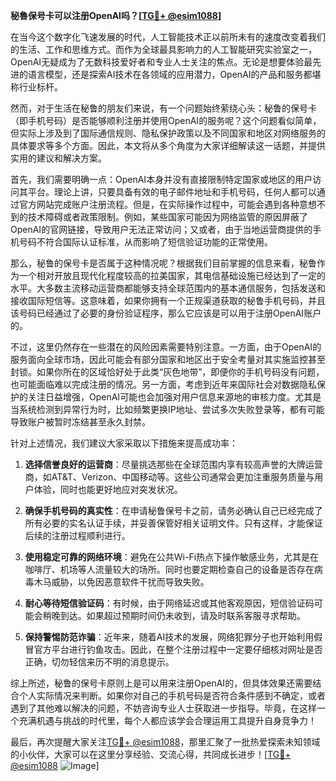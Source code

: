 **秘魯保号卡可以注册OpenAI吗？[[TG💪+ @esim1088](https://t.me/s/esim1088)]**

在当今这个数字化飞速发展的时代，人工智能技术正以前所未有的速度改变着我们的生活、工作和思维方式。而作为全球最具影响力的人工智能研究实验室之一，OpenAI无疑成为了无数科技爱好者和专业人士关注的焦点。无论是想要体验最先进的语言模型，还是探索AI技术在各领域的应用潜力，OpenAI的产品和服务都堪称行业标杆。

然而，对于生活在秘鲁的朋友们来说，有一个问题始终萦绕心头：秘鲁的保号卡（即手机号码）是否能够顺利注册并使用OpenAI的服务呢？这个问题看似简单，但实际上涉及到了国际通信规则、隐私保护政策以及不同国家和地区对网络服务的具体要求等多个方面。因此，本文将从多个角度为大家详细解读这一话题，并提供实用的建议和解决方案。

首先，我们需要明确一点：OpenAI本身并没有直接限制特定国家或地区的用户访问其平台。理论上讲，只要具备有效的电子邮件地址和手机号码，任何人都可以通过官方网站完成账户注册流程。但是，在实际操作过程中，可能会遇到各种意想不到的技术障碍或者政策限制。例如，某些国家可能因为网络监管的原因屏蔽了OpenAI的官网链接，导致用户无法正常访问；又或者，由于当地运营商提供的手机号码不符合国际认证标准，从而影响了短信验证功能的正常使用。

那么，秘鲁的保号卡是否属于这种情况呢？根据我们目前掌握的信息来看，秘鲁作为一个相对开放且现代化程度较高的拉美国家，其电信基础设施已经达到了一定的水平。大多数主流移动运营商都能够支持全球范围内的基本通信服务，包括发送和接收国际短信等。这意味着，如果你拥有一个正规渠道获取的秘鲁手机号码，并且该号码已经通过了必要的身份验证程序，那么它应该是可以用于注册OpenAI账户的。

不过，这里仍然存在一些潜在的风险因素需要特别注意。一方面，由于OpenAI的服务面向全球市场，因此可能会有部分国家和地区出于安全考量对其实施监控甚至封锁。如果你所在的区域恰好处于此类“灰色地带”，即便你的手机号码没有问题，也可能面临难以完成注册的情况。另一方面，考虑到近年来国际社会对数据隐私保护的关注日益增强，OpenAI可能也会加强对用户信息来源地的审核力度。尤其是当系统检测到异常行为时，比如频繁更换IP地址、尝试多次失败登录等，都有可能导致账户被暂时冻结甚至永久封禁。

针对上述情况，我们建议大家采取以下措施来提高成功率：

1. **选择信誉良好的运营商**：尽量挑选那些在全球范围内享有较高声誉的大牌运营商，如AT&T、Verizon、中国移动等。这些公司通常会更加注重服务质量与用户体验，同时也能更好地应对突发状况。
   
2. **确保手机号码的真实性**：在申请秘鲁保号卡之前，请务必确认自己已经完成了所有必要的实名认证手续，并妥善保管好相关证明文件。只有这样，才能保证后续的注册过程顺利进行。

3. **使用稳定可靠的网络环境**：避免在公共Wi-Fi热点下操作敏感业务，尤其是在咖啡厅、机场等人流量较大的场所。同时也要定期检查自己的设备是否存在病毒木马威胁，以免因恶意软件干扰而导致失败。

4. **耐心等待短信验证码**：有时候，由于网络延迟或其他客观原因，短信验证码可能会稍晚到达。如果超过预期时间仍未收到，请及时联系客服寻求帮助。

5. **保持警惕防范诈骗**：近年来，随着AI技术的发展，网络犯罪分子也开始利用假冒官方平台进行钓鱼攻击。因此，在整个注册过程中一定要仔细核对网址是否正确，切勿轻信来历不明的消息提示。

综上所述，秘鲁的保号卡原则上是可以用来注册OpenAI的，但具体效果还需要结合个人实际情况来判断。如果你对自己的手机号码是否符合条件感到不确定，或者遇到了其他难以解决的问题，不妨咨询专业人士获取进一步指导。毕竟，在这样一个充满机遇与挑战的时代里，每个人都应该学会合理运用工具提升自身竞争力！

最后，再次提醒大家关注[TG💪+ @esim1088](https://t.me/s/esim1088)，那里汇聚了一批热爱探索未知领域的小伙伴，大家可以在这里分享经验、交流心得，共同成长进步！[[TG💪+ @esim1088](https://t.me/s/esim1088) ![Image](https://i.postimg.cc/4NQfJmqS/Snipaste-2025-05-13-00-14-12.png)]